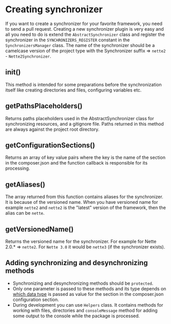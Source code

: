 # Creating synchronizer
If you want to create a synchronizer for your favorite framework, you need to send a pull request.
Creating a new synchronizer plugin is very easy and all you need to do is
extend the `AbstractSynchronizer` class and register the synchronizer in the
`SYNCHRONIZERS_REGISTER` constant in the `SynchronizersManager` class.
The name of the synchronizer should be a camelcase version of the project type with the Synchronizer suffix => `nette2` - `Nette2Synchronizer`.

## init()
This method is intended for some preparations before the synchronization itself like
creating directories and files, configuring variables etc.

## getPathsPlaceholders()
Returns paths placeholders used in the AbstractSynchronizer class for synchronizing resources,
and a gitignore file. Paths returned in this method are always against the project root directory.

## getConfigurationSections()
Returns an array of key value pairs where the key is the name of the section in the composer.json and
the function callback is responsible for its processing.

## getAliases()
The array returned from this function contains aliases for the synchronizer. It is because of the versioned name.
When you have versioned name for example `nette2` and `nette2` is the "latest" version of the framework, then the alias can be `nette`.

## getVersionedName()
Returns the versioned name for the synchronizer. For example for Nette 2.0.* => `nette2`. For `Nette 3.0` it would be `nette3` (if the synchronizer exists).

## Adding synchronizing and desynchronizing methods
- Synchronizing and desynchronizing methods should be `protected`.
- Only one parameter is passed to these methods and its type depends on [which data type](https://www.w3schools.com/js/js_json_datatypes.asp)
is passed as value for the section in the composer.json configuration section.
- During development you can use `Helpers` class. It contains methods for working with
files, directories and `consoleMessage` method for adding some output to the console while
the package is processed.

